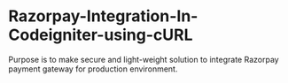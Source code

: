 # Razorpay-Integration-In-Codeigniter-using-cURL
Purpose is to make secure and light-weight solution to integrate Razorpay payment gateway for production environment.
